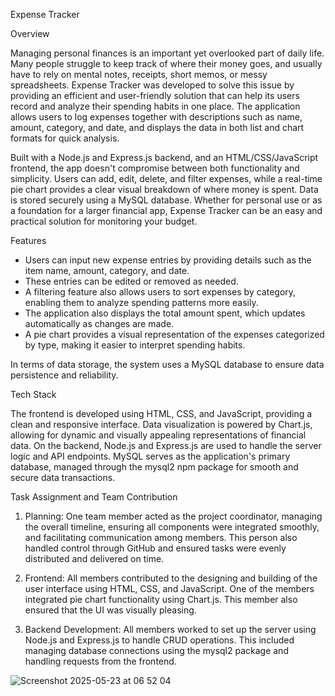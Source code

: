 Expense Tracker

Overview

Managing personal finances is an important yet overlooked part of daily life. Many people struggle to keep track of where their money goes, and usually have to rely on mental notes, receipts, short memos, or messy spreadsheets. Expense Tracker was developed to solve this issue by providing an efficient and user-friendly solution that can help its users record and analyze their spending habits in one place. The application allows users to log expenses together with descriptions such as name, amount, category, and date, and displays the data in both list and chart formats for quick analysis.

Built with a Node.js and Express.js backend, and an HTML/CSS/JavaScript frontend, the app doesn't compromise between both functionality and simplicity. Users can add, edit, delete, and filter expenses, while a real-time pie chart provides a clear visual breakdown of where money is spent. Data is stored securely using a MySQL database. Whether for personal use or as a foundation for a larger financial app, Expense Tracker can be an easy and practical solution for monitoring your budget.

Features
- Users can input new expense entries by providing details such as the item name, amount, category, and date.
- These entries can be edited or removed as needed.
- A filtering feature also allows users to sort expenses by category, enabling them to analyze spending patterns more easily.
- The application also displays the total amount spent, which updates automatically as changes are made.
- A pie chart provides a visual representation of the expenses categorized by type, making it easier to interpret spending habits.

In terms of data storage, the system uses a MySQL database to ensure data persistence and reliability.

Tech Stack

The frontend is developed using HTML, CSS, and JavaScript, providing a clean and responsive interface. Data visualization is powered by Chart.js, allowing for dynamic and visually appealing representations of financial data. On the backend, Node.js and Express.js are used to handle the server logic and API endpoints. MySQL serves as the application's primary database, managed through the mysql2 npm package for smooth and secure data transactions. 

Task Assignment and Team Contribution

1. Planning:
One team member acted as the project coordinator, managing the overall timeline, ensuring all components were integrated smoothly, and facilitating communication among members. This person also handled control through GitHub and ensured tasks were evenly distributed and delivered on time.

2. Frontend:
All members contributed to the designing and building of the user interface using HTML, CSS, and JavaScript. One of the members integrated pie chart functionality using Chart.js. This member also ensured that the UI was visually pleasing.

3. Backend Development:
All members worked to set up the server using Node.js and Express.js to handle CRUD operations. This included managing database connections using the mysql2 package and handling requests from the frontend.


![Screenshot 2025-05-23 at 06 52 04](https://github.com/user-attachments/assets/ca1a2c71-fd8c-4c2c-9381-900277ee50c3)





